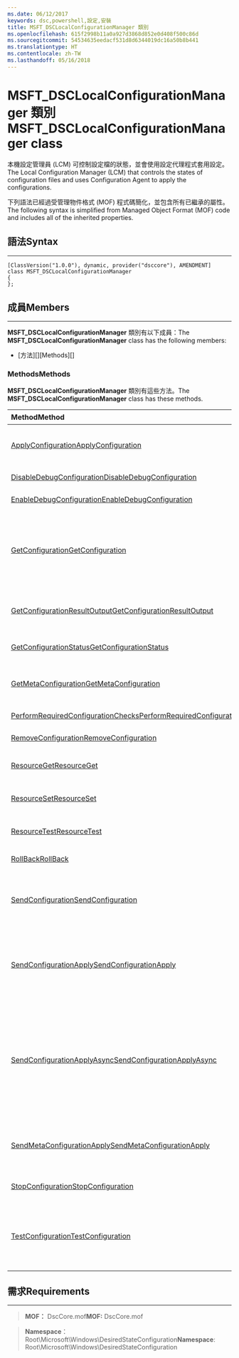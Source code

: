 ```yaml
---
ms.date: 06/12/2017
keywords: dsc,powershell,設定,安裝
title: MSFT_DSCLocalConfigurationManager 類別
ms.openlocfilehash: 615f2998b11a0a927d3868d852e0d408f500c86d
ms.sourcegitcommit: 54534635eedacf531d8d6344019dc16a50b8b441
ms.translationtype: HT
ms.contentlocale: zh-TW
ms.lasthandoff: 05/16/2018
---
```

# <a name="msftdsclocalconfigurationmanager-class"></a><span data-ttu-id="e83ac-103">MSFT_DSCLocalConfigurationManager 類別</span><span class="sxs-lookup"><span data-stu-id="e83ac-103">MSFT_DSCLocalConfigurationManager class</span></span>

<span data-ttu-id="e83ac-104">本機設定管理員 (LCM) 可控制設定檔的狀態，並會使用設定代理程式套用設定。</span><span class="sxs-lookup"><span data-stu-id="e83ac-104">The Local Configuration Manager (LCM) that controls the states of configuration files and uses Configuration Agent to apply the configurations.</span></span>

<span data-ttu-id="e83ac-105">下列語法已經過受管理物件格式 (MOF) 程式碼簡化，並包含所有已繼承的屬性。</span><span class="sxs-lookup"><span data-stu-id="e83ac-105">The following syntax is simplified from Managed Object Format (MOF) code and includes all of the inherited properties.</span></span>

## <a name="syntax"></a><span data-ttu-id="e83ac-106">語法</span><span class="sxs-lookup"><span data-stu-id="e83ac-106">Syntax</span></span>
------

``` syntax
[ClassVersion("1.0.0"), dynamic, provider("dsccore"), AMENDMENT]
class MSFT_DSCLocalConfigurationManager
{
};
```

## <a name="members"></a><span data-ttu-id="e83ac-107">成員</span><span class="sxs-lookup"><span data-stu-id="e83ac-107">Members</span></span>
-------

<span data-ttu-id="e83ac-108">**MSFT_DSCLocalConfigurationManager** 類別有以下成員：</span><span class="sxs-lookup"><span data-stu-id="e83ac-108">The **MSFT_DSCLocalConfigurationManager** class has the following members:</span></span>

-   <span data-ttu-id="e83ac-109">[方法][]</span><span class="sxs-lookup"><span data-stu-id="e83ac-109">[Methods][]</span></span>

### <a name="methods"></a><span data-ttu-id="e83ac-110">Methods</span><span class="sxs-lookup"><span data-stu-id="e83ac-110">Methods</span></span>

<span data-ttu-id="e83ac-111">**MSFT_DSCLocalConfigurationManager** 類別有這些方法。</span><span class="sxs-lookup"><span data-stu-id="e83ac-111">The **MSFT_DSCLocalConfigurationManager** class has these methods.</span></span>

|<span data-ttu-id="e83ac-112">Method</span><span class="sxs-lookup"><span data-stu-id="e83ac-112">Method</span></span> |<span data-ttu-id="e83ac-113">描述</span><span class="sxs-lookup"><span data-stu-id="e83ac-113">Description</span></span> |
|:--- |:---|
| [<span data-ttu-id="e83ac-114">ApplyConfiguration</span><span class="sxs-lookup"><span data-stu-id="e83ac-114">ApplyConfiguration</span></span>](msft-dsclocalconfigurationmanager-applyconfiguration.md)| <span data-ttu-id="e83ac-115">使用設定代理程式套用擱置中的設定。</span><span class="sxs-lookup"><span data-stu-id="e83ac-115">Uses the Configuration Agent to apply the configuration that is pending.</span></span>|
| [<span data-ttu-id="e83ac-116">DisableDebugConfiguration</span><span class="sxs-lookup"><span data-stu-id="e83ac-116">DisableDebugConfiguration</span></span>](msft-dsclocalconfigurationmanager-disabledebugconfiguration.md)| <span data-ttu-id="e83ac-117">停用 DSC 資源偵錯。</span><span class="sxs-lookup"><span data-stu-id="e83ac-117">Disables DSC resource debugging.</span></span>|
| [<span data-ttu-id="e83ac-118">EnableDebugConfiguration</span><span class="sxs-lookup"><span data-stu-id="e83ac-118">EnableDebugConfiguration</span></span>](msft-dsclocalconfigurationmanager-enabledebugconfiguration.md)| <span data-ttu-id="e83ac-119">啟用 DSC 資源偵錯。</span><span class="sxs-lookup"><span data-stu-id="e83ac-119">Enables DSC resource debugging.</span></span>|
| [<span data-ttu-id="e83ac-120">GetConfiguration</span><span class="sxs-lookup"><span data-stu-id="e83ac-120">GetConfiguration</span></span>](msft-dsclocalconfigurationmanager-getconfiguration.md)| <span data-ttu-id="e83ac-121">將設定文件傳送到受管理的節點，並使用設定代理程式的 **Get** 方法來套用設定。</span><span class="sxs-lookup"><span data-stu-id="e83ac-121">Sends the configuration document to the managed node and uses the **Get** method of the Configuration Agent to apply the configuration.</span></span>|
| [<span data-ttu-id="e83ac-122">GetConfigurationResultOutput</span><span class="sxs-lookup"><span data-stu-id="e83ac-122">GetConfigurationResultOutput</span></span>](msft-dsclocalconfigurationmanager-getconfigurationresultoutput.md)| <span data-ttu-id="e83ac-123">取得與特定工作相關的設定代理程式輸出。</span><span class="sxs-lookup"><span data-stu-id="e83ac-123">Gets the Configuration Agent output relating to a specific job.</span></span>|
| [<span data-ttu-id="e83ac-124">GetConfigurationStatus</span><span class="sxs-lookup"><span data-stu-id="e83ac-124">GetConfigurationStatus</span></span>](msft-dsclocalconfigurationmanager-getconfigurationstatus.md)| <span data-ttu-id="e83ac-125">取得設定狀態歷程記錄。</span><span class="sxs-lookup"><span data-stu-id="e83ac-125">Get the configuration status history.</span></span>|
| [<span data-ttu-id="e83ac-126">GetMetaConfiguration</span><span class="sxs-lookup"><span data-stu-id="e83ac-126">GetMetaConfiguration</span></span>](msft-dsclocalconfigurationmanager-getmetaconfiguration.md)| <span data-ttu-id="e83ac-127">取得用於控制設定代理程式的 LCM 設定。</span><span class="sxs-lookup"><span data-stu-id="e83ac-127">Gets the LCM settings that are used to control Configuration Agent.</span></span>|
| [<span data-ttu-id="e83ac-128">PerformRequiredConfigurationChecks</span><span class="sxs-lookup"><span data-stu-id="e83ac-128">PerformRequiredConfigurationChecks</span></span>](msft-dsclocalconfigurationmanager-performrequiredconfigurationchecks.md)| <span data-ttu-id="e83ac-129">開始一致性檢查。</span><span class="sxs-lookup"><span data-stu-id="e83ac-129">Starts the consistency check.</span></span>|
| [<span data-ttu-id="e83ac-130">RemoveConfiguration</span><span class="sxs-lookup"><span data-stu-id="e83ac-130">RemoveConfiguration</span></span>](msft-dsclocalconfigurationmanager-removeconfiguration.md)| <span data-ttu-id="e83ac-131">移除設定檔。</span><span class="sxs-lookup"><span data-stu-id="e83ac-131">Removes the configuration files.</span></span>|
| [<span data-ttu-id="e83ac-132">ResourceGet</span><span class="sxs-lookup"><span data-stu-id="e83ac-132">ResourceGet</span></span>](msft-dsclocalconfigurationmanager-resourceget.md)| <span data-ttu-id="e83ac-133">直接呼叫 DSC 資源的 **Get** 方法。</span><span class="sxs-lookup"><span data-stu-id="e83ac-133">Directly calls the **Get** method of a DSC resource.</span></span>|
| [<span data-ttu-id="e83ac-134">ResourceSet</span><span class="sxs-lookup"><span data-stu-id="e83ac-134">ResourceSet</span></span>](msft-dsclocalconfigurationmanager-resourceset.md)| <span data-ttu-id="e83ac-135">直接呼叫 DSC 資源的 **Set** 方法。</span><span class="sxs-lookup"><span data-stu-id="e83ac-135">Directly calls the **Set** method of a DSC resource.</span></span>|
| [<span data-ttu-id="e83ac-136">ResourceTest</span><span class="sxs-lookup"><span data-stu-id="e83ac-136">ResourceTest</span></span>](msft-dsclocalconfigurationmanager-resourcetest.md)| <span data-ttu-id="e83ac-137">直接呼叫 DSC 資源的 **Test** 方法。</span><span class="sxs-lookup"><span data-stu-id="e83ac-137">Directly calls the **Test** method of a DSC resource.</span></span>|
| [<span data-ttu-id="e83ac-138">RollBack</span><span class="sxs-lookup"><span data-stu-id="e83ac-138">RollBack</span></span>](msft-dsclocalconfigurationmanager-rollback.md)| <span data-ttu-id="e83ac-139">復原回先前的設定。</span><span class="sxs-lookup"><span data-stu-id="e83ac-139">Rolls back to a previous configuration.</span></span>|
| [<span data-ttu-id="e83ac-140">SendConfiguration</span><span class="sxs-lookup"><span data-stu-id="e83ac-140">SendConfiguration</span></span>](msft-dsclocalconfigurationmanager-sendconfiguration.md)| <span data-ttu-id="e83ac-141">將設定文件傳送到受管理的節點，並將其儲存為擱置變更。</span><span class="sxs-lookup"><span data-stu-id="e83ac-141">Sends the configuration document to the managed node and saves it as a pending change.</span></span>|
| [<span data-ttu-id="e83ac-142">SendConfigurationApply</span><span class="sxs-lookup"><span data-stu-id="e83ac-142">SendConfigurationApply</span></span>](msft-dsclocalconfigurationmanager-sendconfigurationapply.md)| <span data-ttu-id="e83ac-143">將設定文件傳送到受管理的節點，並使用設定代理程式套用設定。</span><span class="sxs-lookup"><span data-stu-id="e83ac-143">Sends the configuration document to the managed node and uses the Configuration Agent to apply the configuration.</span></span>|
| [<span data-ttu-id="e83ac-144">SendConfigurationApplyAsync</span><span class="sxs-lookup"><span data-stu-id="e83ac-144">SendConfigurationApplyAsync</span></span>](msft-dsclocalconfigurationmanager-sendconfigurationapplyasync.md)| <span data-ttu-id="e83ac-145">將設定文件傳送到受管理的節點，並開始使用設定代理程式套用設定。</span><span class="sxs-lookup"><span data-stu-id="e83ac-145">Send the configuration document to the managed node and start using the Configuration Agent to apply the configuration.</span></span> <span data-ttu-id="e83ac-146">使用 GetConfigurationResultOutput 來擷取結果輸出。</span><span class="sxs-lookup"><span data-stu-id="e83ac-146">Use GetConfigurationResultOutput to retrieve result output.</span></span>|
| [<span data-ttu-id="e83ac-147">SendMetaConfigurationApply</span><span class="sxs-lookup"><span data-stu-id="e83ac-147">SendMetaConfigurationApply</span></span>](msft-dsclocalconfigurationmanager-sendmetaconfigurationapply.md)| <span data-ttu-id="e83ac-148">設定用於控制設定代理程式的 LCM 設定。</span><span class="sxs-lookup"><span data-stu-id="e83ac-148">Sets the LCM settings that are used to control the Configuration Agent.</span></span>|
| [<span data-ttu-id="e83ac-149">StopConfiguration</span><span class="sxs-lookup"><span data-stu-id="e83ac-149">StopConfiguration</span></span>](msft-dsclocalconfigurationmanager-stopconfiguration.md)| <span data-ttu-id="e83ac-150">停止進行中的設定。</span><span class="sxs-lookup"><span data-stu-id="e83ac-150">Stops the configuration that is in progress.</span></span>|
| [<span data-ttu-id="e83ac-151">TestConfiguration</span><span class="sxs-lookup"><span data-stu-id="e83ac-151">TestConfiguration</span></span>](msft-dsclocalconfigurationmanager-testconfiguration.md)| <span data-ttu-id="e83ac-152">將設定文件傳送到受管理的節點，並對文件驗證目前的設定。</span><span class="sxs-lookup"><span data-stu-id="e83ac-152">Sends the configuration document to the managed node and verifies the current configuration against the document.</span></span>|





## <a name="requirements"></a><span data-ttu-id="e83ac-153">需求</span><span class="sxs-lookup"><span data-stu-id="e83ac-153">Requirements</span></span>
------------
><span data-ttu-id="e83ac-154">**MOF：** DscCore.mof</span><span class="sxs-lookup"><span data-stu-id="e83ac-154">**MOF:** DscCore.mof</span></span>

><span data-ttu-id="e83ac-155">**Namespace**：Root\Microsoft\Windows\DesiredStateConfiguration</span><span class="sxs-lookup"><span data-stu-id="e83ac-155">**Namespace**: Root\Microsoft\Windows\DesiredStateConfiguration</span></span>